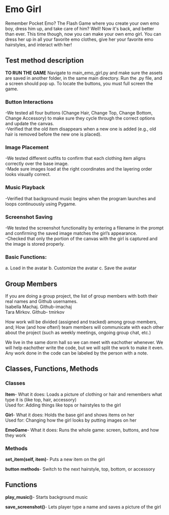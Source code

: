 
# Emo Girl 


Remember Pocket Emo? The Flash Game where you create your own emo boy, dress him up, and take care of him? Well! Now it's back, and better than ever. This time though, now you can make your own emo girl. You can dress her up in all your favorite emo clothes, give her your favorite emo hairstyles, and interact with her!

## Test method description

**TO RUN THE GAME**
Navigate to main_emo_girl.py and make sure the assets are saved in another folder, in the same main directory. Run the .py file, and a screen should pop up. To locate the buttons, you must full screen the game. 

### Button Interactions
 -We tested all four buttons (Change Hair, Change Top, Change Bottom, Change Accessory) to make sure they cycle through the correct options and update the canvas.<br>
 -Verified that the old item disappears when a new one is added (e.g., old hair is removed before the new one is placed).<br>

### Image Placement
 -We tested different outfits to confirm that each clothing item aligns correctly over the base image.<br>
 -Made sure images load at the right coordinates and the layering order looks visually correct.<br>

### Music Playback
 -Verified that background music begins when the program launches and loops continuously using Pygame.

### Screenshot Saving
 -We tested the screenshot functionality by entering a filename in the prompt and confirming the saved image matches the girl’s appearance.<br>
 -Checked that only the portion of the canvas with the girl is captured and the image is stored properly.

### Basic Functions: 
a. Load in the avatar 
b. Customize the avatar 
c. Save the avatar  

## Group Members
If you are doing a group project, the list of group members with both their real names and Github usernames. <br>
Isabella Machaj. Github-imachaj <br>
Tara Mirkov. Github- tmirkov


How work will be divided (assigned and tracked) among group members, and; How (and how often!) team members will communicate with each other about the project (such as weekly meetings, ongoing group chat, etc.) 

We live in the same dorm hall so we can meet with eachother whenever. We will help eachother write the code, but we will split the work to make it even. Any work done in the code can be labeled by the person with a note.

## Classes, Functions, Methods

### Classes

**Item**-
What it does: Loads a picture of clothing or hair and remembers what type it is (like top, hair, accessory) <br>
Used for: Adding things like tops or hairstyles to the girl <br>

**Girl**-
What it does: Holds the base girl and shows items on her <br>
Used for: Changing how the girl looks by putting images on her <br>

**EmoGame**-
What it does: Runs the whole game: screen, buttons, and how they work <br>

### Methods

**set_item(self, item)**-
Puts a new item on the girl <br>

**button methods**-
Switch to the next hairstyle, top, bottom, or accessory <br>

## Functions

**play_music()**-
Starts background music <br>

**save_screenshot()**-
Lets player type a name and saves a picture of the girl
